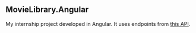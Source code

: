 ## MovieLibrary.Angular

My internship project developed in Angular. It uses endpoints from [this API](https://github.com/Veljanovskii/MovieLibrary).
